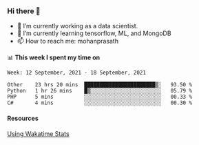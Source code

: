 ### Hi there 👋

- 🔭 I’m currently working as a data scientist.
- 🌱 I’m currently learning tensorflow, ML, and MongoDB
- 📫 How to reach me: mohanprasath

📊 **This week I spent my time on**
<!--START_SECTION:waka-->
```text
Week: 12 September, 2021 - 18 September, 2021

Other    23 hrs 20 mins  ███████████████████████▒░   93.50 % 
Python   1 hr 26 mins    █▒░░░░░░░░░░░░░░░░░░░░░░░   05.79 % 
PHP      5 mins          ░░░░░░░░░░░░░░░░░░░░░░░░░   00.33 % 
C#       4 mins          ░░░░░░░░░░░░░░░░░░░░░░░░░   00.30 % 
```
<!--END_SECTION:waka-->

#### Resources
[Using Wakatime Stats](https://github.com/marketplace/actions/waka-readme)
